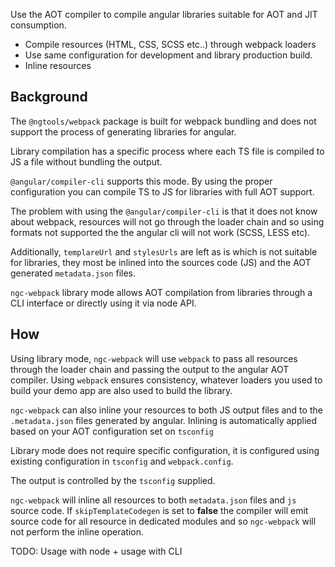 Use the AOT compiler to compile angular libraries suitable for AOT and
JIT consumption.

  - Compile resources (HTML, CSS, SCSS etc..) through webpack loaders
  - Use same configuration for development and library production build.
  - Inline resources

## Background
The `@ngtools/webpack` package is built for webpack bundling and does not
support the process of generating libraries for angular.

Library compilation has a specific process where each TS file is compiled
to JS a file without bundling the output.

`@angular/compiler-cli` supports this mode. By using the proper
configuration you can compile TS to JS for libraries with full AOT support.

The problem with using the `@angular/compiler-cli` is that it does not
know about webpack, resources will not go through the loader chain and so
using formats not supported the the angular cli will not work (SCSS, LESS etc).

Additionally, `templareUrl` and `stylesUrls` are left as is which is not
suitable for libraries, they most be inlined into the sources code (JS)
and the AOT generated `metadata.json` files.

`ngc-webpack` library mode allows AOT compilation from libraries through
a CLI interface or directly using it via node API.

## How

Using library mode, `ngc-webpack` will use `webpack` to pass all resources
through the loader chain and passing the output to the angular AOT compiler.
Using `webpack` ensures consistency, whatever loaders you used to build
your demo app are also used to build the library.

`ngc-webpack` can also inline your resources to both JS output files and
to the `.metadata.json` files generated by angular. Inlining is automatically
applied based on your AOT configuration set on `tsconfig`

Library mode does not require specific configuration, it is configured
using existing configuration in `tsconfig` and `webpack.config`.


The output is controlled by the `tsconfig` supplied.

`ngc-webpack` will inline all resources to both `metadata.json` files and `js` source code.
If `skipTemplateCodegen` is set to **false** the compiler will emit source code for all resource in dedicated modules
and so `ngc-webpack` will not perform the inline operation.

TODO: Usage with node + usage with CLI